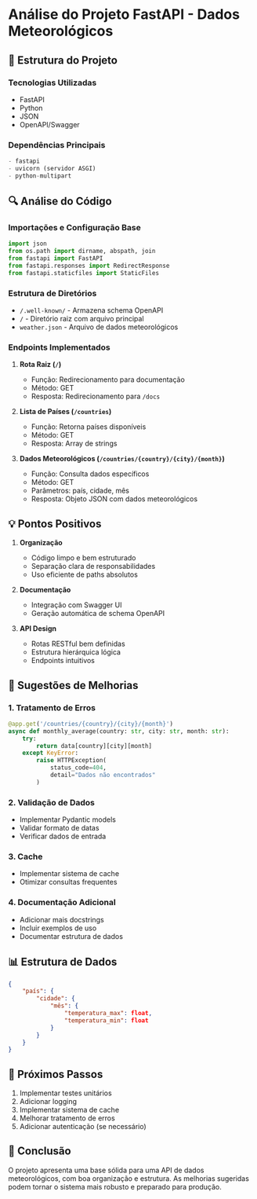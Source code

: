 # Análise do Projeto FastAPI - Dados Meteorológicos

## 📁 Estrutura do Projeto

### Tecnologias Utilizadas
- FastAPI
- Python
- JSON
- OpenAPI/Swagger

### Dependências Principais
```python
- fastapi
- uvicorn (servidor ASGI)
- python-multipart
```

## 🔍 Análise do Código

### Importações e Configuração Base
```python
import json
from os.path import dirname, abspath, join
from fastapi import FastAPI
from fastapi.responses import RedirectResponse
from fastapi.staticfiles import StaticFiles
```

### Estrutura de Diretórios
- `/.well-known/` - Armazena schema OpenAPI
- `/` - Diretório raiz com arquivo principal
- `weather.json` - Arquivo de dados meteorológicos

### Endpoints Implementados

1. **Rota Raiz (`/`)**
   - Função: Redirecionamento para documentação
   - Método: GET
   - Resposta: Redirecionamento para `/docs`

2. **Lista de Países (`/countries`)**
   - Função: Retorna países disponíveis
   - Método: GET
   - Resposta: Array de strings

3. **Dados Meteorológicos (`/countries/{country}/{city}/{month}`)**
   - Função: Consulta dados específicos
   - Método: GET
   - Parâmetros: país, cidade, mês
   - Resposta: Objeto JSON com dados meteorológicos

## 💡 Pontos Positivos

1. **Organização**
   - Código limpo e bem estruturado
   - Separação clara de responsabilidades
   - Uso eficiente de paths absolutos

2. **Documentação**
   - Integração com Swagger UI
   - Geração automática de schema OpenAPI

3. **API Design**
   - Rotas RESTful bem definidas
   - Estrutura hierárquica lógica
   - Endpoints intuitivos

## 🔧 Sugestões de Melhorias

### 1. Tratamento de Erros
```python
@app.get('/countries/{country}/{city}/{month}')
async def monthly_average(country: str, city: str, month: str):
    try:
        return data[country][city][month]
    except KeyError:
        raise HTTPException(
            status_code=404,
            detail="Dados não encontrados"
        )
```

### 2. Validação de Dados
- Implementar Pydantic models
- Validar formato de datas
- Verificar dados de entrada

### 3. Cache
- Implementar sistema de cache
- Otimizar consultas frequentes

### 4. Documentação Adicional
- Adicionar mais docstrings
- Incluir exemplos de uso
- Documentar estrutura de dados

## 📊 Estrutura de Dados
```json
{
    "país": {
        "cidade": {
            "mês": {
                "temperatura_max": float,
                "temperatura_min": float
            }
        }
    }
}
```

## 🚀 Próximos Passos

1. Implementar testes unitários
2. Adicionar logging
3. Implementar sistema de cache
4. Melhorar tratamento de erros
5. Adicionar autenticação (se necessário)

## 📝 Conclusão

O projeto apresenta uma base sólida para uma API de dados meteorológicos, com boa organização e estrutura. As melhorias sugeridas podem tornar o sistema mais robusto e preparado para produção.